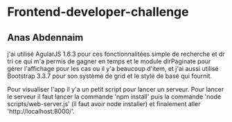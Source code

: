 # Frontend-developer-challenge

## Anas Abdennaim


j'ai utilisé AgularJS 1.6.3 pour ces fonctionnalitées simple de recherche et dr tri ce qui m'a permis de gagner en temps et le module dirPaginate pour gérer l'affichage pour les cas ou il y'a beaucoup d'item, et j'ai aussi utilisé Bootstrap 3.3.7 pour son système de grid et le style de base qui fournit.

Pour visualiser l'app il y'a un petit script pour lancer un serveur.
Pour lancer le serveur il faut lancer la commande 'npm install' puis la commande 'node scripts/web-server.js' (il faut avoir node installer) et finalement aller 'http://localhost:8000/'.
